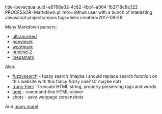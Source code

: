 title=bevacqua
uuid=e6768e02-4c82-4bc4-a904-1b2718c8e322
PROCESSOR=Markdown.pl
intro=Github user with a bunch of interesting Javascript projects/repos
tags=links
created=2017-06-29

Many Markdown parsers:

* [ultramarked](https://github.com/bevacqua/ultramarked)
* [ponymark](https://github.com/bevacqua/ponymark)
* [woofmark](https://github.com/bevacqua/woofmark)
* [htmlmd-2](https://github.com/bevacqua/htmlmd-2)
* [megamark](https://github.com/bevacqua/megamark)

Also:

* [fuzzysearch](https://github.com/bevacqua/fuzzysearch) - fuzzy search (maybe I should replace search function on this website with this fancy fuzzy one? Or maybe not)
* [trunc-html](https://github.com/bevacqua/trunc-html) - truncate HTML string, properly preserving tags and words
* [hget](https://github.com/bevacqua/hget) - command-line HTML viewer
* [shots](https://github.com/bevacqua/shots) - save webpage screenshots

And [many more!](https://github.com/bevacqua?tab=repositories)
